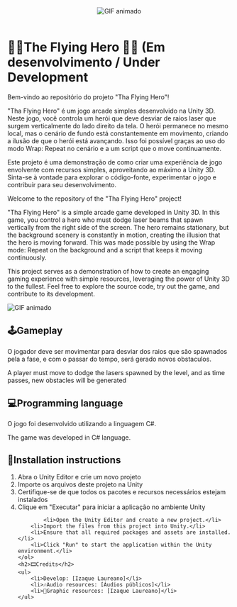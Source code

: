 <!DOCTYPE html>
<html>
<header>
	<link rel="stylesheet" type="text/css" href="/style.css">
	<div classname = "Titulo">
  	<img src="" alt="GIF animado">
	</div>

</header>
<body>
	<h1>🦸‍♂️The Flying Hero 🦸‍♀️ (Em desenvolvimento / Under Development</h1>
	<p>Bem-vindo ao repositório do projeto "Tha Flying Hero"!

"Tha Flying Hero" é um jogo arcade simples desenvolvido na Unity 3D. Neste jogo, você controla um herói que deve desviar de raios laser que surgem verticalmente do lado direito da tela. O herói permanece no mesmo local, mas o cenário de fundo está constantemente em movimento, criando a ilusão de que o herói está avançando. Isso foi possível graças ao uso do modo Wrap: Repeat no cenário e a um script que o move continuamente.

Este projeto é uma demonstração de como criar uma experiência de jogo envolvente com recursos simples, aproveitando ao máximo a Unity 3D. Sinta-se à vontade para explorar o código-fonte, experimentar o jogo e contribuir para seu desenvolvimento.



Welcome to the repository of the "Tha Flying Hero" project!

"Tha Flying Hero" is a simple arcade game developed in Unity 3D. In this game, you control a hero who must dodge laser beams that spawn vertically from the right side of the screen. The hero remains stationary, but the background scenery is constantly in motion, creating the illusion that the hero is moving forward. This was made possible by using the Wrap mode: Repeat on the background and a script that keeps it moving continuously.

This project serves as a demonstration of how to create an engaging gaming experience with simple resources, leveraging the power of Unity 3D to the fullest. Feel free to explore the source code, try out the game, and contribute to its development.</p>
	<div classname = "jogo">
	<img src="" alt="GIF animado">
	</div>
	<h2>🕹Gameplay</h2>
	<p>O jogador deve ser movimentar para desviar dos raios que são spawnados pela a fase, e com o passar do tempo, será gerado novos obstaculos.</p>
 <p>A player must move to dodge the lasers spawned by the level, and as time passes, new obstacles will be generated</p>
	<h2>💻Programming language</h2>
	<p>O jogo foi desenvolvido utilizando a linguagem C#.</p>
 <p>The game was developed in C# language.</p>
	<h2>📄Installation instructions</h2>
 	<ol>
	  	<li>Abra o Unity Editor e crie um novo projeto</li>
		<li>Importe os arquivos deste projeto na Unity</li>
		<li>Certifique-se de que todos os pacotes e recursos necessários estejam instalados</li>
		<li>Clique em "Executar" para iniciar a aplicação no ambiente Unity</li>

    		<li>Open the Unity Editor and create a new project.</li>
		<li>Import the files from this project into Unity.</li>
		<li>Ensure that all required packages and assets are installed.</li>
		<li>Click "Run" to start the application within the Unity environment.</li>
	</ol>
	<h2>🎞Credits</h2>
	<ul>
		<li>Develop: [Izaque Laureano]</li>
		<li>🎶Audio resources: [Áudios públicos]</li>
		<li>🎨Graphic resources: [Izaque Laureano]</li>
	</ul>
	
</body>
</html>
